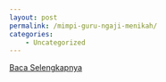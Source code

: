 ```yaml
---
layout: post
permalink: /mimpi-guru-ngaji-menikah/
categories:
    - Uncategorized
---
```


[Baca Selengkapnya](/01)